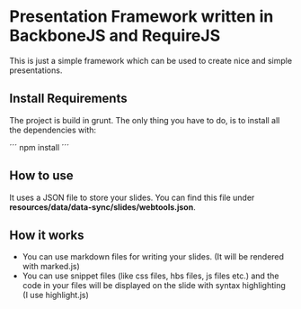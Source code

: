 # Presentation Framework written in BackboneJS and RequireJS
This is just a simple framework which can be used to create nice and simple presentations.


## Install Requirements
The project is build in grunt. The only thing you have to do, is to install all the dependencies with:

´´´
npm install
´´´

## How to use
It uses a JSON file to store your slides.
You can find this file under __resources/data/data-sync/slides/webtools.json__.

## How it works
- You can use markdown files for writing your slides. (It will be rendered with marked.js)
- You can use snippet files (like css files, hbs files, js files etc.) and the code in your files will be displayed on the slide with syntax highlighting (I use highlight.js)